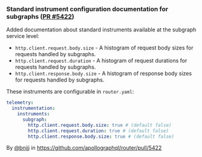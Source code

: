 ### Standard instrument configuration documentation for subgraphs ([PR #5422](https://github.com/apollographql/router/pull/5422))

Added documentation about standard instruments available at the subgraph service level:

  * `http.client.request.body.size` - A histogram of request body sizes for requests handled by subgraphs.
  * `http.client.request.duration` - A histogram of request durations for requests handled by subgraphs.
  * `http.client.response.body.size` - A histogram of response body sizes for requests handled by subgraphs.


These instruments are configurable in `router.yaml`:

```yaml title="router.yaml"
telemetry:
  instrumentation:
    instruments:
      subgraph:
        http.client.request.body.size: true # (default false)
        http.client.request.duration: true # (default false)
        http.client.response.body.size: true # (default false)
```

By [@bnjjj](https://github.com/bnjjj) in https://github.com/apollographql/router/pull/5422